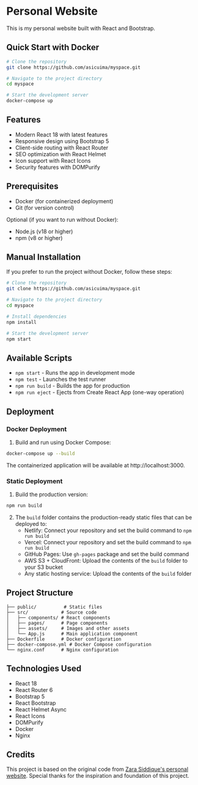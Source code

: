 # Personal Website

This is my personal website built with React and Bootstrap.

## Quick Start with Docker

```bash
# Clone the repository
git clone https://github.com/asicuima/myspace.git

# Navigate to the project directory
cd myspace

# Start the development server
docker-compose up
```

## Features

- Modern React 18 with latest features
- Responsive design using Bootstrap 5
- Client-side routing with React Router
- SEO optimization with React Helmet
- Icon support with React Icons
- Security features with DOMPurify

## Prerequisites

- Docker (for containerized deployment)
- Git (for version control)

Optional (if you want to run without Docker):
- Node.js (v18 or higher)
- npm (v8 or higher)

## Manual Installation

If you prefer to run the project without Docker, follow these steps:

```bash
# Clone the repository
git clone https://github.com/asicuima/myspace.git

# Navigate to the project directory
cd myspace

# Install dependencies
npm install

# Start the development server
npm start
```

## Available Scripts

- `npm start` - Runs the app in development mode
- `npm test` - Launches the test runner
- `npm run build` - Builds the app for production
- `npm run eject` - Ejects from Create React App (one-way operation)

## Deployment

### Docker Deployment

1. Build and run using Docker Compose:
```bash
docker-compose up --build
```

The containerized application will be available at http://localhost:3000.

### Static Deployment

1. Build the production version:
```bash
npm run build
```

2. The `build` folder contains the production-ready static files that can be deployed to:
   - Netlify: Connect your repository and set the build command to `npm run build`
   - Vercel: Connect your repository and set the build command to `npm run build`
   - GitHub Pages: Use `gh-pages` package and set the build command
   - AWS S3 + CloudFront: Upload the contents of the `build` folder to your S3 bucket
   - Any static hosting service: Upload the contents of the `build` folder

## Project Structure

```
├── public/          # Static files
├── src/            # Source code
│   ├── components/ # React components
│   ├── pages/      # Page components
│   ├── assets/     # Images and other assets
│   └── App.js      # Main application component
├── Dockerfile      # Docker configuration
├── docker-compose.yml # Docker Compose configuration
└── nginx.conf      # Nginx configuration
```

## Technologies Used

- React 18
- React Router 6
- Bootstrap 5
- React Bootstrap
- React Helmet Async
- React Icons
- DOMPurify
- Docker
- Nginx

## Credits

This project is based on the original code from [Zara Siddique's personal website](https://github.com/zarasiddique). Special thanks for the inspiration and foundation of this project.

